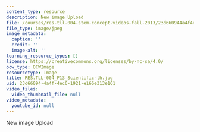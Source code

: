 ```yaml
---
content_type: resource
description: New image Upload
file: /courses/res-tll-004-stem-concept-videos-fall-2013/23d660944a4f4ec61921e166e313e161_RES.TLL-004_F13_Scientific-th.jpg
file_type: image/jpeg
image_metadata:
  caption: ''
  credit: ''
  image-alt: ''
learning_resource_types: []
license: https://creativecommons.org/licenses/by-nc-sa/4.0/
ocw_type: OCWImage
resourcetype: Image
title: RES.TLL-004_F13_Scientific-th.jpg
uid: 23d66094-4a4f-4ec6-1921-e166e313e161
video_files:
  video_thumbnail_file: null
video_metadata:
  youtube_id: null
---
```

New image Upload
